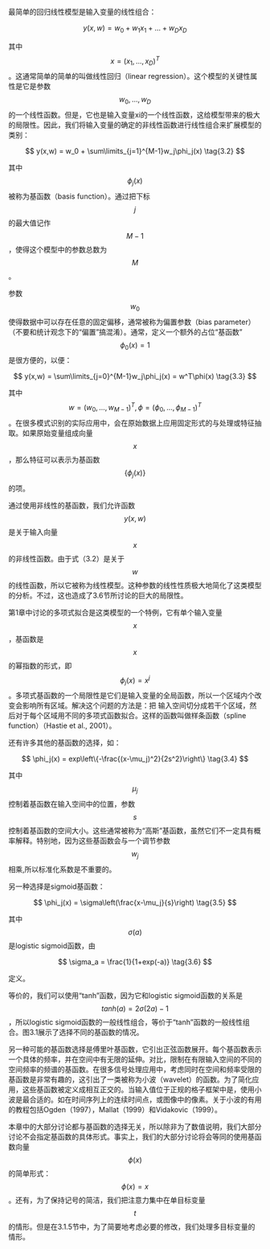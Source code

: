 最简单的回归线性模型是输入变量的线性组合：     

$$
y(x,w) = w_0 + w_1x_1+ ... + w_Dx_D \tag{3.1}
$$

其中$$ x = (x_1,...,x_D)^T$$。这通常简单的简单的叫做线性回归（linear regression）。这个模型的关键性属性是它是参数$$ w_0,...,w_D $$的一个线性函数。但是，它也是输入变量xi的一个线性函数，这给模型带来的极大的局限性。因此，我们将输入变量的确定的非线性函数进行线性组合来扩展模型的类别：    

$$
y(x,w) = w_0 + \sum\limits_{j=1}^{M-1}w_j\phi_j(x) \tag{3.2}
$$

其中$$ \phi_j(x) $$被称为基函数（basis function）。通过把下标$$ j $$的最大值记作$$ M − 1$$，使得这个模型中的参数总数为$$ M $$。    

参数$$ w_0 $$使得数据中可以存在任意的固定偏移，通常被称为偏置参数（bias parameter）（不要和统计观念下的“偏置”搞混淆）。通常，定义一个额外的占位“基函数”$$ \phi_0(x) = 1 $$是很方便的，以便：

$$
y(x,w) = \sum\limits_{j=0}^{M-1}w_j\phi_j(x) = w^T\phi(x) \tag{3.3}
$$

其中$$ w = (w_0,...,w_{M-1})^T , \phi = (\phi_0,...,\phi_{M-1})^T $$。在很多模式识别的实际应用中，会在原始数据上应用固定形式的与处理或特征抽取。如果原始变量组成向量$$ x $$，那么特征可以表示为基函数$$ \{\phi_j(x)\} $$的项。    

通过使用非线性的基函数，我们允许函数$$ y(x,w) $$是关于输入向量$$ x $$的非线性函数。由于式（3.2）是关于$$ w $$的线性函数，所以它被称为线性模型。这种参数的线性性质极大地简化了这类模型的分析。不过，这也造成了3.6节所讨论的巨大的局限性。    

第1章中讨论的多项式拟合是这类模型的一个特例，它有单个输入变量$$ x $$，基函数是$$ x $$的幂指数的形式，即$$ \phi_j(x) = x^j $$。多项式基函数的一个局限性是它们是输入变量的全局函数，所以一个区域内个改变会影响所有区域。解决这个问题的方法是：把 输入空间切分成若干个区域，然后对于每个区域用不同的多项式函数拟合。这样的函数叫做样条函数（spline function）（Hastie et al., 2001）。    

还有许多其他的基函数的选择，如：    

$$
\phi_j(x) = exp\left\{-\frac{(x-\mu_j)^2}{2s^2}\right\} \tag{3.4}
$$

其中$$ \mu_j $$控制着基函数在输入空间中的位置，参数$$ s $$控制着基函数的空间大小。这些通常被称为“高斯”基函数，虽然它们不一定具有概率解释。特别地，因为这些基函数会与一个调节参数$$ w_j $$ 相乘,所以标准化系数是不重要的。    

另一种选择是sigmoid基函数：    

$$
\phi_j(x) = \sigma\left(\frac{x-\mu_j}{s}\right) \tag{3.5}
$$

其中$$ \sigma(a) $$是logistic sigmoid函数，由

$$
\sigma_a = \frac{1}{1+exp(-a)} \tag{3.6}
$$

定义。    

等价的，我们可以使用“tanh”函数，因为它和logistic sigmoid函数的关系是$$ tanh(a) = 2\sigma(2a) − 1 $$，所以logistic sigmoid函数的一般线性组合，等价于“tanh”函数的一般线性组合。图3.1展示了选择不同的基函数的情况。     

另一种可能的基函数选择是傅里叶基函数，它引出正弦函数展开。每个基函数表示一个具体的频率，并在空间中有无限的延伸。对比，限制在有限输入空间的不同的空间频率的频谱的基函数。在很多信号处理应用中，考虑同时在空间和频率受限的基函数是非常有趣的，这引出了一类被称为小波（wavelet）的函数。为了简化应用，这些基函数被定义成相互正交的。当输入值位于正规的格子框架中是，使用小波是最合适的。如在时间序列上的连续时间点，或图像中的像素。关于小波的有用的教程包括Ogden（1997），Mallat（1999）和Vidakovic（1999）。     

本章中的大部分讨论都与基函数的选择无关，所以除非为了数值说明，我们大部分讨论不会指定基函数的具体形式。事实上，我们的大部分讨论将会等同的使用基函数向量$$ \phi(x) $$的简单形式：$$ \phi(x) = x $$。还有，为了保持记号的简洁，我们把注意力集中在单目标变量$$ t $$的情形。但是在3.1.5节中，为了简要地考虑必要的修改，我们处理多目标变量的情形。


